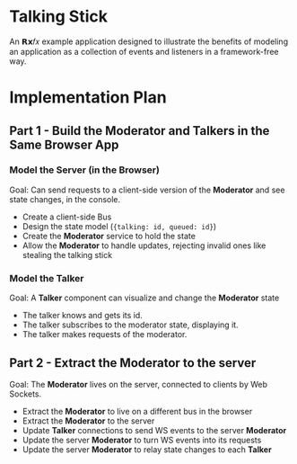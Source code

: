 # Talking Stick

An 𝗥𝘅𝑓𝑥 example application designed to illustrate the benefits of modeling an application as a collection of events and listeners in a framework-free way.

# Implementation Plan

## Part 1 - Build the Moderator and Talkers in the Same Browser App

### Model the Server (in the Browser)

Goal: Can send requests to a client-side version of the **Moderator** and see state changes, in the console.

- Create a client-side Bus
- Design the state model (`{talking: id, queued: id}`)
- Create the **Moderator** service to hold the state
- Allow the **Moderator** to handle updates, rejecting invalid ones like stealing the talking stick


### Model the Talker

Goal: A **Talker** component can visualize and change the **Moderator** state

- The talker knows and gets its id.
- The talker subscribes to the moderator state, displaying it.
- The talker makes requests of the moderator.

## Part 2 - Extract the Moderator to the server

Goal: The **Moderator** lives on the server, connected to clients by Web Sockets.

- Extract the **Moderator** to live on a different bus in the browser
- Extract the **Moderator** to the server
- Update **Talker** connections to send WS events to the server **Moderator**
- Update the server **Moderator** to turn WS events into its requests
- Update the server **Moderator** to relay state changes to each **Talker**
